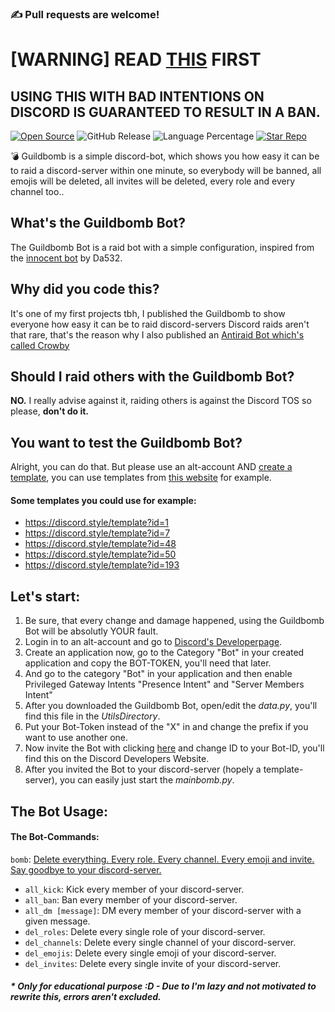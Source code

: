 ### ✍️ Pull requests are welcome!

# [WARNING] READ [THIS](https://github.com/ARealWant/Guildbomb-Discord-Raid-Bot#should-i-raid-others-with-the-guildbomb-bot) FIRST
## USING THIS WITH BAD INTENTIONS ON DISCORD IS GUARANTEED TO RESULT IN A BAN.
[![Open Source](https://badges.frapsoft.com/os/v1/open-source.svg?v=103)](https://opensource.org/)
![GitHub Release](https://img.shields.io/github/v/release/ARealWant/Guildbomb-Discord-Raid-Bot)
![Language Percentage](https://img.shields.io/github/languages/top/ARealWant/Guildbomb-Discord-Raid-Bot)
[![Star Repo](https://img.shields.io/github/stars/ARealWant/Guildbomb-Discord-Raid-Bot?color=%236c5ce7)]()  

💣 Guildbomb is a simple discord-bot, which shows you how easy it can be to raid a discord-server within one minute, so everybody will be banned, all emojis will be deleted, all invites will be deleted, every role and every channel too..

## What's the Guildbomb Bot?
The Guildbomb Bot is a raid bot with a simple configuration, inspired from the [innocent bot](https://github.com/Da532/Innocent-bot) by Da532.

## Why did you code this?
It's one of my first projects tbh, I published the Guildbomb to show everyone how easy it can be to raid discord-servers
Discord raids aren't that rare, that's the reason why I also published an [Antiraid Bot which's called Crowby](https://crowby.me/)

## Should I raid others with the Guildbomb Bot?
**NO.** I really advise against it, raiding others is against the Discord TOS so please, **don't do it.**

## You want to test the Guildbomb Bot?
Alright, you can do that. But please use an alt-account AND [create a template](https://support.discord.com/hc/en-us/articles/360041033511-Server-Templates#:~:text=Creating%20a%20Server%20Template,-Note%3A%20This%20feature&text=After%20you%20fill%20out%20the,to%20share%20your%20Server%20Template!), you can use templates from [this website](https://discord.style/) for example.

#### Some templates you could use for example:
- https://discord.style/template?id=1
- https://discord.style/template?id=7
- https://discord.style/template?id=48
- https://discord.style/template?id=50
- https://discord.style/template?id=193

## Let's start:
1. Be sure, that every change and damage happened, using the Guildbomb Bot will be absolutly YOUR fault.
2. Login in to an alt-account and go to [Discord's Developerpage](https://discord.com/developers/applications).
3. Create an application now, go to the Category "Bot" in your created application and copy the BOT-TOKEN, you'll need that later.
4. And go to the category "Bot" in your application and then enable Privileged Gateway Intents "Presence Intent" and "Server Members Intent"
5. After you downloaded the Guildbomb Bot, open/edit the *data.py*, you'll find this file in the *UtilsDirectory*.
6. Put your Bot-Token instead of the "X" in and change the prefix if you want to use another one.
7. Now invite the Bot with clicking [here](https://discord.com/oauth2/authorize?client_id=ID&scope=bot&permissions=8)
and change ID to your Bot-ID, you'll find this on the Discord Developers Website.
8. After you invited the Bot to your discord-server (hopely a template-server), you can easily just start the *mainbomb.py*.

## The Bot Usage:
#### The Bot-Commands:
`bomb`: [Delete everything. Every role. Every channel. Every emoji and invite. Say goodbye to your discord-server.](https://github.com/ARealWant/Guildbomb/wiki/The-Guildbomb-Raidcommand)

- `all_kick`: Kick every member of your discord-server.
- `all_ban`: Ban every member of your discord-server.
- `all_dm [message]`: DM every member of your discord-server with a given message.
- `del_roles`: Delete every single role of your discord-server.
- `del_channels`: Delete every single channel of your discord-server.
- `del_emojis`: Delete every single emoji of your discord-server.
- `del_invites`: Delete every single invite of your discord-server.

##### * Only for educational purpose :D - Due to I'm lazy and not motivated to rewrite this, errors aren't excluded.
